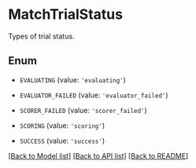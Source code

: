 # MatchTrialStatus

Types of trial status.

## Enum

* `EVALUATING` (value: `'evaluating'`)

* `EVALUATOR_FAILED` (value: `'evaluator_failed'`)

* `SCORER_FAILED` (value: `'scorer_failed'`)

* `SCORING` (value: `'scoring'`)

* `SUCCESS` (value: `'success'`)

[[Back to Model list]](../README.md#documentation-for-models) [[Back to API list]](../README.md#documentation-for-api-endpoints) [[Back to README]](../README.md)


